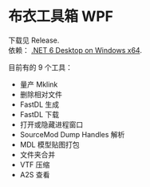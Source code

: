 # 布衣工具箱 WPF

下载见 Release.   
依赖： [.NET 6 Desktop on Windows x64](https://dotnet.microsoft.com/zh-cn/download/dotnet/6.0).   


目前有的 9 个工具：  
- 量产 Mklink
- 删除相对文件
- FastDL 生成
- FastDL 下载
- 打开或隐藏进程窗口
- SourceMod Dump Handles 解析
- MDL 模型贴图打包
- 文件夹合并
- VTF 压缩
- A2S 查看